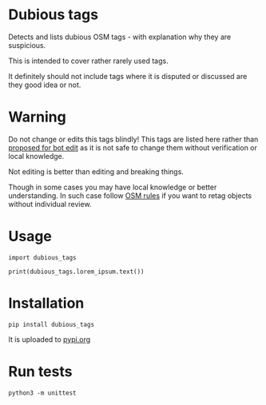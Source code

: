 # Dubious tags

Detects and lists dubious OSM tags - with explanation why they are suspicious.

This is intended to cover rather rarely used tags.

It definitely should not include tags where it is disputed or discussed are they good idea or not.

# Warning

Do not change or edits this tags blindly! This tags are listed here rather than [proposed for bot edit](https://wiki.openstreetmap.org/wiki/Mechanical_Edits/Mateusz_Konieczny_-_bot_account#Active_tasks) as it is not safe to change them without verification or local knowledge.

Not editing is better than editing and breaking things.

Though in some cases you may have local knowledge or better understanding. In such case follow [OSM rules](https://wiki.openstreetmap.org/wiki/Automated_Edits_code_of_conduct) if you want to retag objects without individual review.



# Usage

```
import dubious_tags

print(dubious_tags.lorem_ipsum.text())
```

# Installation

`pip install dubious_tags`

It is uploaded to [pypi.org](https://pypi.org/project/dubious_tags/)

# Run tests

```
python3 -m unittest
```
